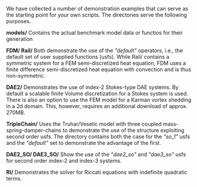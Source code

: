 We have collected a number of demonstration examples that can serve as
the starting point for your own scripts. The directories serve the
following purposes.

**models/**
  Contains the actual benchmark model data or functios for their generation

**FDM/ Rail/**
  Both demonstrate the use of the *"default"* operators, i.e.,
  the default set of user supplied functions (usfs). While Rail/ contains a
  symmetric system for a FEM semi-discretized heat equation, FDM uses
  a finite difference semi-discretized heat equation with convection
  and is thus non-symmetric.

**DAE2/**
  Demonstrates the use of index-2 Stokes-type DAE systems. By
  default a scalable finite Volume discretization for a Stokes system
  is used. There is also an option to use the FEM model for a Karman
  vortex shedding in a 2d domain. This, however, requires an
  additional download of approx. 270MB.

**TripleChain/**
  Uses the Truhar/Veselic model with three coupled
  mass-spring-damper-chains to demonstrate the use of the structure
  exploiting second order usfs. The directory contains both the case
  for the *"so_1"* usfs and the *"default"* set to demonstrate the
  advantage of the first.

**DAE2_SO/ DAE3_SO/**
  Show the use of the *"dae2_so"* and *"dae3_so"* usfs for
  second order index-2 and index-3 systems.

**RI/**
  Demonstrates the solver for Riccati equations with indefinite quadratic terms.
  
